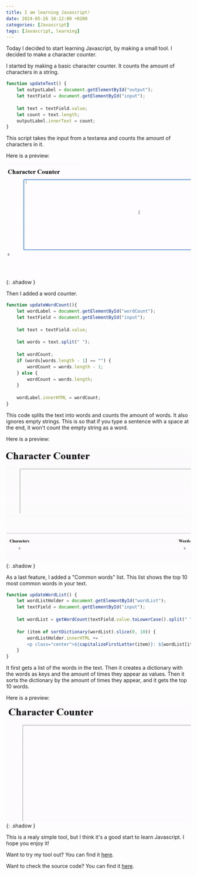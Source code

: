 ```yaml
---
title: I am learning Javascript!
date: 2024-05-26 16:12:00 +0200
categories: [Javascript]
tags: [Javascript, learning]
---
```


Today I decided to start learning Javascript, by making a small tool. I decided to make a character counter.

I started by making a basic character counter. It counts the amount of characters in a string.

```javascript
function updateText() {
    let outputLabel = document.getElementById("output");
    let textField = document.getElementById("input");

    let text = textField.value;
    let count = text.length;
    outputLabel.innerText = count;
}
```

This script takes the input from a textarea and counts the amount of characters in it.

Here is a preview:

![Character counter preview](/assets/images/learning-javascript/characterCounter.gif){: .shadow }

Then I added a word counter.

```javascript
function updateWordCount(){
    let wordLabel = document.getElementById("wordCount");
    let textField = document.getElementById("input");

    let text = textField.value;

    let words = text.split(" ");

    let wordCount;
    if (words[words.length - 1] == "") {
        wordCount = words.length - 1;
    } else {
        wordCount = words.length;
    }

    wordLabel.innerHTML = wordCount;
}
```	

This code splits the text into words and counts the amount of words. It also ignores empty strings. This is so that if you type a sentence with a space at the end, it won't count the empty string as a word.

Here is a preview:

![Word counter preview](/assets/images/learning-javascript/wordCounter.gif){: .shadow }

As a last feature, I added a "Common words" list. This list shows the top 10 most common words in your text.

```javascript
function updateWordList() {
    let wordListHolder = document.getElementById("wordList");
    let textField = document.getElementById("input");

    let wordList = getWordCount(textField.value.toLowerCase().split(" "));

    for (item of sortDictionary(wordList).slice(0, 10)) {
        wordListHolder.innerHTML += `
        <p class="center">${capitalizeFirstLetter(item)}: ${wordList[item]}</p>`;
    }
}
```

It first gets a list of the words in the text. Then it creates a dictionary with the words as keys and the amount of times they appear as values. Then it sorts the dictionary by the amount of times they appear, and it gets the top 10 words.

Here is a preview:

![Word list preview](/assets/images/learning-javascript/wordList.gif){: .shadow }

This is a realy simple tool, but I think it's a good start to learn Javascript. I hope you enjoy it!

Want to try my tool out? You can find it [here](https://nacho.cool/javascript-tools/character-counter).

Want to check the source code? You can find it [here](https://github.com/NachoK00l/javascript-tools).